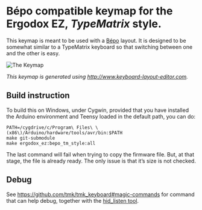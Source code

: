 # Bépo compatible keymap for the Ergodox EZ, *TypeMatrix* style.

This keymap is meant to be used with a [Bépo](http://bepo.fr) layout. It is
designed to be somewhat similar to a TypeMatrix keyboard so that switching
between one and the other is easy.

![The Keymap](https://i.imgur.com/TaJXUxx.png)

*This keymap is generated using http://www.keyboard-layout-editor.com.*

## Build instruction

To build this on Windows, under Cygwin, provided that you have installed the
Arduino environment and Teensy loaded in the default path, you can do:

```shell
PATH=/cygdrive/c/Program\ Files\ \(x86\)/Arduino/hardware/tools/avr/bin:$PATH
make git-submodule
make ergodox_ez:bepo_tm_style:all
```
The last command will fail when trying to copy the firmware file. But, at that
stage, the file is already ready. The only issue is that it’s size is not
checked.

## Debug

See https://github.com/tmk/tmk_keyboard#magic-commands for command that can help
debug, together with the [hid_listen tool](https://docs.qmk.fm/faq_debug.html).
